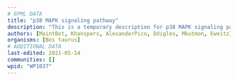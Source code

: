```yaml
---
# GPML DATA
title: "p38 MAPK signaling pathway"
description: "This is a temporary description for p38 MAPK signaling pathway"
authors: [MaintBot, Khanspers, AlexanderPico, Ddigles, Mkutmon, Eweitz]
organisms: [Bos taurus]
# ADDITIONAL DATA
last-edited: 2021-05-14
communities: []
wpid: "WP1037"
---
```


